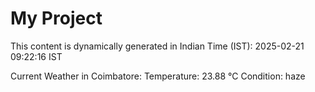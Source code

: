# My Project

This content is dynamically generated in Indian Time (IST): 2025-02-21 09:22:16 IST


Current Weather in Coimbatore:
Temperature: 23.88 °C
Condition: haze
